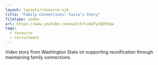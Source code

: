 ```yaml
---
layout: layouts/resource.njk
title: "Family Connections: Yuvia’s Story"
filetype: video
url: https://www.youtube.com/watch?v=bdTyJUO5Vqw
tags:
  - resource
  - recruitment
---
```

Video story from Washington State on supporting reunification through maintaining family connections.
